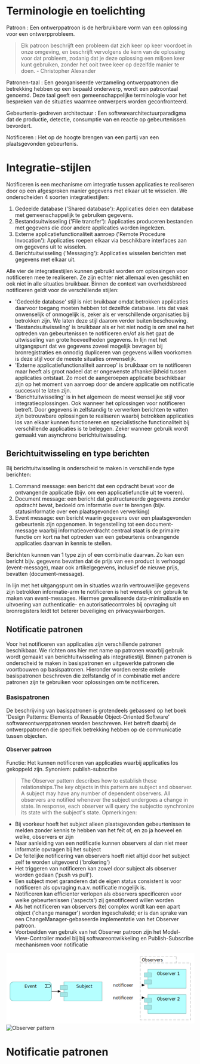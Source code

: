 # Terminologie en toelichting

Patroon
: Een ontwerppatroon is de herbruikbare vorm van een oplossing voor een ontwerpprobleem.

> Elk patroon beschrijft een probleem dat zich keer op keer voordoet in onze omgeving, en beschrijft vervolgens de kern van de oplossing voor dat probleem, zodanig dat je deze oplossing een miljoen keer kunt gebruiken, zonder het ooit twee keer op dezelfde manier te doen. - Christopher Alexander

Patronen-taal
: Een georganiseerde verzameling ontwerppatronen die betrekking hebben op een bepaald onderwerp, wordt een patroontaal genoemd. Deze taal geeft een gemeenschappelijke terminologie voor het bespreken van de situaties waarmee ontwerpers worden geconfronteerd.

Gebeurtenis-gedreven architectuur
: Een softwarearchitectuurparadigma dat de productie, detectie, consumptie van en reactie op gebeurtenissen bevordert.

Notificeren
: Het op de hoogte brengen van een partij van een plaatsgevonden gebeurtenis.

# Integratie-stijlen

Notificeren is een mechanisme om integratie tussen applicaties te realiseren door op een afgesproken manier gegevens met elkaar uit te wisselen.
We onderscheiden 4 soorten integratiestijlen:

1. Gedeelde database ('Shared database'): Applicaties delen een database met gemeenschappelijk te gebruiken gegevens.
2. Bestandsuitwisseling ('File transfer'): Applicaties produceren bestanden met gegevens die door andere applicaties worden ingelezen.
3. Externe applicatiefunctionaliteit aanroep ('Remote Procedure Invocation'): Applicaties roepen elkaar via beschikbare interfaces aan om gegevens uit te wisselen.
4. Berichtuitwisseling ('Messaging'): Applicaties wisselen berichten met gegevens met elkaar uit.

Alle vier de integratiestijlen kunnen gebruikt worden om oplossingen voor notificeren mee te realiseren. Ze zijn echter niet allemaal even geschikt en ook niet in alle situaties bruikbaar. Binnen de context van overheidsbreed notificeren geldt voor de verschillende stijlen:

- 'Gedeelde database' stijl is niet bruikbaar omdat betrokken applicaties daarvoor toegang moeten hebben tot dezelfde database. Iets dat vaak onwenselijk of onmogelijk is, zeker als er verschillende organisaties bij betrokken zijn. We laten deze stijl daarom verder buiten beschouwing.
- 'Bestandsuitwisseling' is bruikbaar als er het niet nodig is om snel na het optreden van gebeurtenissen te notificeren en/of als het gaat de uitwisseling van grote hoeveelheden gegevens. In lijn met het uitgangspunt dat we gegevens zoveel mogelijk bevragen bij bronregistraties en onnodig dupliceren van gegevens willen voorkomen is deze stijl voor de meeste situaties onwenselijk.
- 'Externe applicatiefunctionaliteit aanroep' is bruikbaar om te notificeren maar heeft als groot nadeel dat er ongewenste afhankelijkheid tussen applicaties ontstaat. Zo moet de aangeroepen applicatie beschikbaar zijn op het moment van aanroep door de andere applicatie om notificatie succesvol te laten zijn.
- 'Berichtuitwisseling' is in het algemeen de meest wenselijke stijl voor integratieoplossingen. Ook wanneer het oplossingen voor notificeren betreft. Door gegevens in zelfstandig te verwerken berichten te vatten zijn betrouwbare oplossingen te realiseren waarbij betrokken applicaties los van elkaar kunnen functioneren en specialistische functionaliteit bij verschillende applicaties is te beleggen. Zeker wanneer gebruik wordt gemaakt van asynchrone berichtuitwisseling.

## Berichtuitwisseling en type berichten

Bij berichtuitwisseling is onderscheid te maken in verschillende type berichten:

1. Command message: een bericht dat een opdracht bevat voor de ontvangende applicatie (bijv. om een applicatiefunctie uit te voeren).
2. Document message: een bericht dat gestructureerde gegevens zonder opdracht bevat, bedoeld om informatie over te brengen (bijv. statusinformatie over een plaatsgevonden verwerking)
3. Event message: een bericht waarin gegevens over een plaatsgevonden gebeurtenis zijn opgenomen. In tegenstelling tot een document-message waarbij informatieoverdracht centraal staat is de primaire functie om kort na het optreden van een gebeurtenis ontvangende applicaties daarvan in kennis te stellen.

Berichten kunnen van 1 type zijn of een combinatie daarvan. Zo kan een bericht bijv. gegevens bevatten dat de prijs van een product is verhoogd (event-message), maar ook artikelgegevens, inclusief de nieuwe prijs, bevatten (document-message).

In lijn met het uitgangspunt om in situaties waarin vertrouwelijke gegevens zijn betrokken informatie-arm te notificeren is het wenselijk om gebruik te maken van event-messages. Hiermee gerealiseerde data-minimalisatie en uitvoering van authenticatie- en autorisatiecontroles bij opvraging uit bronregisters leidt tot beterer beveiliging en privacywaarborgen.

## Notificatie patronen

Voor het notificeren van applicaties zijn verschillende patronen beschikbaar. We richten ons hier met name op patronen waarbij gebruik wordt gemaakt van berichtuitwisseling als integratiestijl.
Binnen patronen is onderscheid te maken in basispatronen en uitgewerkte patronen die voortbouwen op basispatronen. Hieronder worden eerste enkele basispatronen beschreven die zelfstandig of in combinatie met andere patronen zijn te gebruiken voor oplossingen om te notificeren.

### Basispatronen

De beschrijving van basispatronen is grotendeels gebasserd op het boek 'Design Patterns: Elements of Reusable Object-Oriented Software' softwareontwerppatronen worden beschreven. Het betreft daarbij de ontwerppatronen die specifiek betrekking hebben op de communicatie tussen objecten.

#### Observer patroon

Functie: Het kunnen notificeren van applicaties waarbij applicaties los gekoppeld zijn.
Synoniem: publish-subscribe

> The Observer pattern describes how to establish these relationships.The key objects in this pattern are subject and observer. A subject may have any number of dependent observers. All observers are notified whenever the subject undergoes a change in state. In response, each observer will query the subjectto synchronize its state with the subject's state.
> Opmerkingen:

- Bij voorkeur hoeft het subject alleen plaatsgevonden gebeurtenissen te melden zonder kennis te hebben van het feit of, en zo ja hoeveel en welke, observers er zijn
- Naar aanleiding van een notificatie kunnen observers al dan niet meer informatie opvragen bij het subject
- De feitelijke notificering van observers hoeft niet altijd door het subject zelf te worden uitgevoerd ('brokering')
- Het triggeren van notificeren kan zowel door subject als observer worden gedaan ('push vs pull').
- Een subject moet garanderen dat de eigen status consistent is voor notificeren als opvraging n.a.v. notificatie mogelijk is.
- Notificeren kan efficienter verlopen als observers specificeren voor welke gebeurtenissen ('aspects') zij genotificeerd willen worden
- Als het notificeren van observers (te) complex wordt kan een apart object ('change manager') worden ingeschakeld; er is dan sprake van een ChangeManager-gebaseerde implementatie van het Observer patroon.
- Voorbeelden van gebruik van het Observer patroon zijn het Model-View-Controller model bij bij softwareontwikkeling en Publish-Subscribe mechanismen voor notificatie

![Observer pattern](/images/observer.png)
<img src="/img/observer.png" alt="Observer pattern" style="height: 100px; width:100px;"/>

####

# Notificatie patronen

